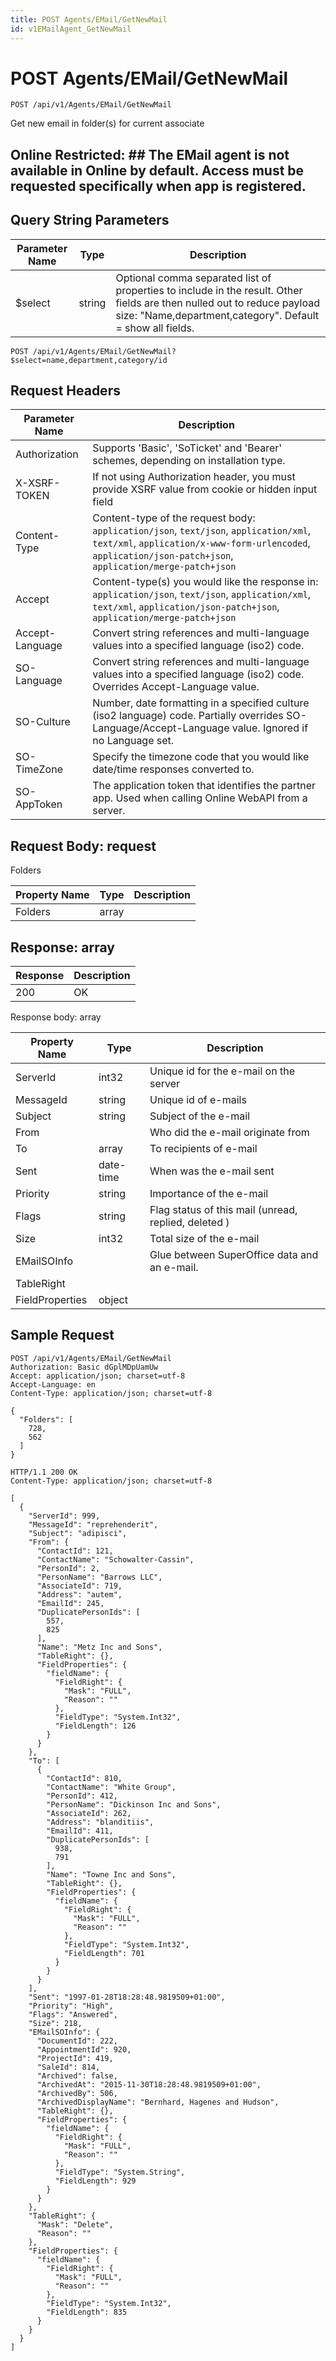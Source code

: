```yaml
---
title: POST Agents/EMail/GetNewMail
id: v1EMailAgent_GetNewMail
---
```


# POST Agents/EMail/GetNewMail

```http
POST /api/v1/Agents/EMail/GetNewMail
```

Get new email in folder(s) for current associate



## Online Restricted: ## The EMail agent is not available in Online by default. Access must be requested specifically when app is registered.





## Query String Parameters

| Parameter Name | Type |  Description |
|----------------|------|--------------|
| $select | string |  Optional comma separated list of properties to include in the result. Other fields are then nulled out to reduce payload size: "Name,department,category". Default = show all fields. |

```http
POST /api/v1/Agents/EMail/GetNewMail?$select=name,department,category/id
```


## Request Headers

| Parameter Name | Description |
|----------------|-------------|
| Authorization  | Supports 'Basic', 'SoTicket' and 'Bearer' schemes, depending on installation type. |
| X-XSRF-TOKEN   | If not using Authorization header, you must provide XSRF value from cookie or hidden input field |
| Content-Type | Content-type of the request body: `application/json`, `text/json`, `application/xml`, `text/xml`, `application/x-www-form-urlencoded`, `application/json-patch+json`, `application/merge-patch+json` |
| Accept         | Content-type(s) you would like the response in: `application/json`, `text/json`, `application/xml`, `text/xml`, `application/json-patch+json`, `application/merge-patch+json` |
| Accept-Language | Convert string references and multi-language values into a specified language (iso2) code. |
| SO-Language | Convert string references and multi-language values into a specified language (iso2) code. Overrides Accept-Language value. |
| SO-Culture | Number, date formatting in a specified culture (iso2 language) code. Partially overrides SO-Language/Accept-Language value. Ignored if no Language set. |
| SO-TimeZone | Specify the timezone code that you would like date/time responses converted to. |
| SO-AppToken | The application token that identifies the partner app. Used when calling Online WebAPI from a server. |

## Request Body: request  

Folders 

| Property Name | Type |  Description |
|----------------|------|--------------|
| Folders | array |  |


## Response: array



| Response | Description |
|----------------|-------------|
| 200 | OK |

Response body: array

| Property Name | Type |  Description |
|----------------|------|--------------|
| ServerId | int32 | Unique id for the e-mail on the server |
| MessageId | string | Unique id of e-mails |
| Subject | string | Subject of the e-mail |
| From |  | Who did the e-mail originate from |
| To | array | To recipients of e-mail |
| Sent | date-time | When was the e-mail sent |
| Priority | string | Importance of the e-mail |
| Flags | string | Flag status of this mail (unread, replied, deleted ) |
| Size | int32 | Total size of the e-mail |
| EMailSOInfo |  | Glue between SuperOffice data and an e-mail. |
| TableRight |  |  |
| FieldProperties | object |  |

## Sample Request

```http!
POST /api/v1/Agents/EMail/GetNewMail
Authorization: Basic dGplMDpUamUw
Accept: application/json; charset=utf-8
Accept-Language: en
Content-Type: application/json; charset=utf-8

{
  "Folders": [
    728,
    562
  ]
}
```

```http_
HTTP/1.1 200 OK
Content-Type: application/json; charset=utf-8

[
  {
    "ServerId": 999,
    "MessageId": "reprehenderit",
    "Subject": "adipisci",
    "From": {
      "ContactId": 121,
      "ContactName": "Schowalter-Cassin",
      "PersonId": 2,
      "PersonName": "Barrows LLC",
      "AssociateId": 719,
      "Address": "autem",
      "EmailId": 245,
      "DuplicatePersonIds": [
        557,
        825
      ],
      "Name": "Metz Inc and Sons",
      "TableRight": {},
      "FieldProperties": {
        "fieldName": {
          "FieldRight": {
            "Mask": "FULL",
            "Reason": ""
          },
          "FieldType": "System.Int32",
          "FieldLength": 126
        }
      }
    },
    "To": [
      {
        "ContactId": 810,
        "ContactName": "White Group",
        "PersonId": 412,
        "PersonName": "Dickinson Inc and Sons",
        "AssociateId": 262,
        "Address": "blanditiis",
        "EmailId": 411,
        "DuplicatePersonIds": [
          938,
          791
        ],
        "Name": "Towne Inc and Sons",
        "TableRight": {},
        "FieldProperties": {
          "fieldName": {
            "FieldRight": {
              "Mask": "FULL",
              "Reason": ""
            },
            "FieldType": "System.Int32",
            "FieldLength": 701
          }
        }
      }
    ],
    "Sent": "1997-01-28T18:28:48.9819509+01:00",
    "Priority": "High",
    "Flags": "Answered",
    "Size": 218,
    "EMailSOInfo": {
      "DocumentId": 222,
      "AppointmentId": 920,
      "ProjectId": 419,
      "SaleId": 814,
      "Archived": false,
      "ArchivedAt": "2015-11-30T18:28:48.9819509+01:00",
      "ArchivedBy": 506,
      "ArchivedDisplayName": "Bernhard, Hagenes and Hudson",
      "TableRight": {},
      "FieldProperties": {
        "fieldName": {
          "FieldRight": {
            "Mask": "FULL",
            "Reason": ""
          },
          "FieldType": "System.String",
          "FieldLength": 929
        }
      }
    },
    "TableRight": {
      "Mask": "Delete",
      "Reason": ""
    },
    "FieldProperties": {
      "fieldName": {
        "FieldRight": {
          "Mask": "FULL",
          "Reason": ""
        },
        "FieldType": "System.Int32",
        "FieldLength": 835
      }
    }
  }
]
```